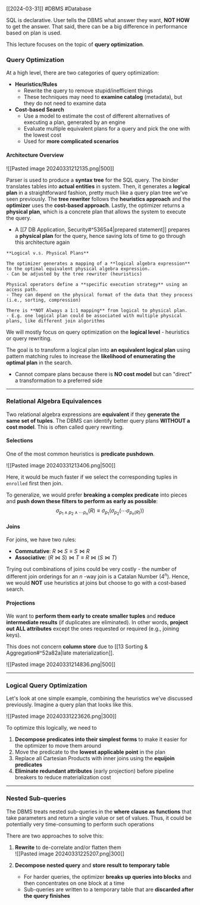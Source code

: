 [[2024-03-31]] #DBMS #Database 

SQL is declarative. User tells the DBMS what answer they want, **NOT HOW** to get the answer. That said, there can be a big difference in performance based on plan is used.

This lecture focuses on the topic of **query optimization**.

### Query Optimization
At a high level, there are two categories of query optimization:
- **Heuristics/Rules**
	- Rewrite the query to remove stupid/inefficient things
	- These techniques may need to **examine catalog** (metadata), but they do not need to examine data
- **Cost-based Search**
	- Use a model to estimate the cost of different alternatives of executing a plan, generated by an engine
	- Evaluate multiple equivalent plans for a query and pick the one with the lowest cost
	- Used for **more complicated scenarios**

#### Architecture Overview

![[Pasted image 20240331212135.png|500]]

Parser is used to produce a **syntax tree** for the SQL query. The binder translates tables into **actual entities** in system. Then, it generates a **logical plan** in a straightforward fashion, pretty much like a query plan tree we've seen previously. The **tree rewriter** follows the **heuristics approach** and the **optimizer** uses the **cost-based approach**. Lastly, the optimizer returns a **physical plan**, which is a concrete plan that allows the system to execute the query.
- A [[7 DB Application, Security#^5365a4|prepared statement]] prepares a **physical plan** for the query, hence saving lots of time to go through this architecture again

```ad-summary
**Logical v.s. Physical Plans**

The optimizer generates a mapping of a **logical algebra expression** to the optimal equivalent physical algebra expression.
- Can be adjusted by the tree rewriter (heuristics)

Physical operators define a **specific execution strategy** using an access path.
- They can depend on the physical format of the data that they process (i.e., sorting, compression)

There is **NOT Always a 1:1 mapping** from logical to physical plan.
- E.g. one logical plan could be associated with multiple physical plans, like different join algorithms

```

We will mostly focus on query optimization on the **logical level** - heuristics or query rewriting.

The goal is to transform a logical plan into **an equivalent logical plan** using pattern matching rules to increase the **likelihood of enumerating the optimal plan** in the search. 
- Cannot compare plans because there is **NO cost model** but can "direct" a transformation to a preferred side

---
### Relational Algebra Equivalences
Two relational algebra expressions are **equivalent** if they **generate the same set of tuples**. The DBMS can identify better query plans **WITHOUT a cost model**. This is often called query rewriting.

#### Selections
One of the most common heuristics is **predicate pushdown**.

![[Pasted image 20240331213406.png|500]]

Here, it would be much faster if we select the corresponding tuples in `enrolled` first then join.

To generalize, we would prefer **breaking a complex predicate** into pieces and **push down these filters to perform as early as possible**: $$\sigma_{p_{1}\land p_{2}\land \cdots p_{n}}(R)\equiv\sigma_{p_{1}}(\sigma_{p_{2}}(\cdots \sigma_{p_{n}(R)}))$$
#### Joins
For joins, we have two rules:
- **Commutative**: $R \bowtie S \equiv S \bowtie R$
- **Associative**: $(R\bowtie S)\bowtie T \equiv R \bowtie (S \bowtie T)$

Trying out combinations of joins could be very costly - the number of different join orderings for an $n$ -way join is a Catalan Number ($4^{n}$). Hence, we would **NOT** use heuristics at joins but choose to go with a cost-based search.

#### Projections
We want to **perform them early to create smaller tuples** and **reduce intermediate results** (if duplicates are eliminated). In other words, **project out ALL attributes** except the ones requested or required (e.g., joining keys).

This does not concern **column store** due to [[13 Sorting & Aggregation#^52a82a|late materialization]].

![[Pasted image 20240331214836.png|500]]

---
### Logical Query Optimization 
Let's look at one simple example, combining the heuristics we've discussed previously. Imagine a query plan that looks like this. 

![[Pasted image 20240331223626.png|300]] 

To optimize this logically, we need to
1. **Decompose predicates into their simplest forms** to make it easier for the optimizer to move them around
2. Move the predicate to the **lowest applicable point** in the plan
3. Replace all Cartesian Products with inner joins using the **equijoin predicates**
4. **Eliminate redundant attributes** (early projection) before pipeline breakers to reduce materialization cost

---
### Nested Sub-queries
The DBMS treats nested sub-queries in the **where clause as functions** that take parameters and return a single value or set of values. Thus, it could be potentially very time-consuming to perform such operations

There are two approaches to solve this:
1. **Rewrite** to de-correlate and/or flatten them   
![[Pasted image 20240331225207.png|300]]

2. **Decompose nested query** and **store result to temporary table**
	- For harder queries, the optimizer **breaks up queries into blocks** and then concentrates on one block at a time
	- Sub-queries are written to a temporary table that are **discarded after the query finishes**